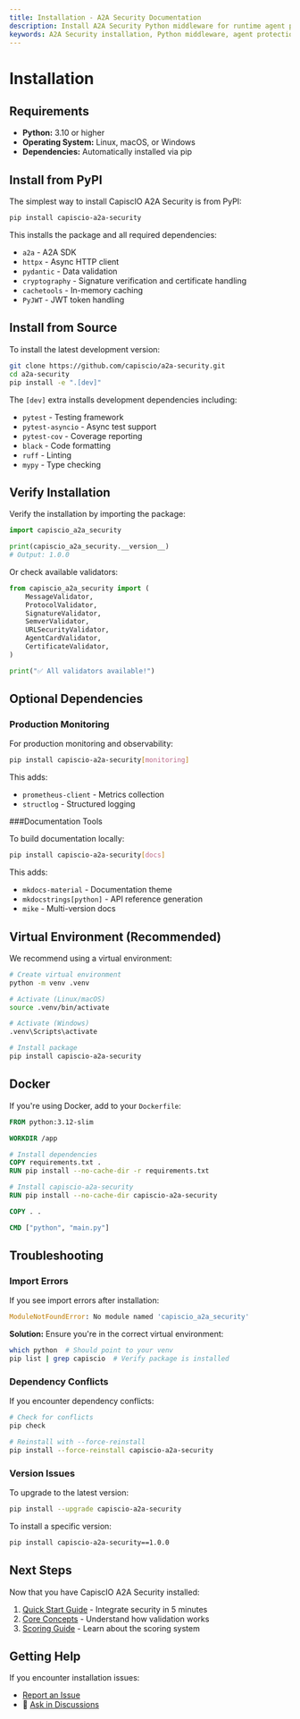 ```yaml
---
title: Installation - A2A Security Documentation
description: Install A2A Security Python middleware for runtime agent protection. Supports Python 3.10+ on Linux, macOS, and Windows with pip or Poetry.
keywords: A2A Security installation, Python middleware, agent protection, pip install, Poetry, runtime security
---
```


# Installation

## Requirements

- **Python:** 3.10 or higher
- **Operating System:** Linux, macOS, or Windows
- **Dependencies:** Automatically installed via pip

## Install from PyPI

The simplest way to install CapiscIO A2A Security is from PyPI:

```bash
pip install capiscio-a2a-security
```

This installs the package and all required dependencies:

- `a2a` - A2A SDK
- `httpx` - Async HTTP client
- `pydantic` - Data validation
- `cryptography` - Signature verification and certificate handling
- `cachetools` - In-memory caching
- `PyJWT` - JWT token handling

## Install from Source

To install the latest development version:

```bash
git clone https://github.com/capiscio/a2a-security.git
cd a2a-security
pip install -e ".[dev]"
```

The `[dev]` extra installs development dependencies including:

- `pytest` - Testing framework
- `pytest-asyncio` - Async test support
- `pytest-cov` - Coverage reporting
- `black` - Code formatting
- `ruff` - Linting
- `mypy` - Type checking

## Verify Installation

Verify the installation by importing the package:

```python
import capiscio_a2a_security

print(capiscio_a2a_security.__version__)
# Output: 1.0.0
```

Or check available validators:

```python
from capiscio_a2a_security import (
    MessageValidator,
    ProtocolValidator,
    SignatureValidator,
    SemverValidator,
    URLSecurityValidator,
    AgentCardValidator,
    CertificateValidator,
)

print("✅ All validators available!")
```

## Optional Dependencies

### Production Monitoring

For production monitoring and observability:

```bash
pip install capiscio-a2a-security[monitoring]
```

This adds:

- `prometheus-client` - Metrics collection
- `structlog` - Structured logging

###Documentation Tools

To build documentation locally:

```bash
pip install capiscio-a2a-security[docs]
```

This adds:

- `mkdocs-material` - Documentation theme
- `mkdocstrings[python]` - API reference generation
- `mike` - Multi-version docs

## Virtual Environment (Recommended)

We recommend using a virtual environment:

```bash
# Create virtual environment
python -m venv .venv

# Activate (Linux/macOS)
source .venv/bin/activate

# Activate (Windows)
.venv\Scripts\activate

# Install package
pip install capiscio-a2a-security
```

## Docker

If you're using Docker, add to your `Dockerfile`:

```dockerfile
FROM python:3.12-slim

WORKDIR /app

# Install dependencies
COPY requirements.txt .
RUN pip install --no-cache-dir -r requirements.txt

# Install capiscio-a2a-security
RUN pip install --no-cache-dir capiscio-a2a-security

COPY . .

CMD ["python", "main.py"]
```

## Troubleshooting

### Import Errors

If you see import errors after installation:

```python
ModuleNotFoundError: No module named 'capiscio_a2a_security'
```

**Solution:** Ensure you're in the correct virtual environment:

```bash
which python  # Should point to your venv
pip list | grep capiscio  # Verify package is installed
```

### Dependency Conflicts

If you encounter dependency conflicts:

```bash
# Check for conflicts
pip check

# Reinstall with --force-reinstall
pip install --force-reinstall capiscio-a2a-security
```

### Version Issues

To upgrade to the latest version:

```bash
pip install --upgrade capiscio-a2a-security
```

To install a specific version:

```bash
pip install capiscio-a2a-security==1.0.0
```

## Next Steps

Now that you have CapiscIO A2A Security installed:

1. [Quick Start Guide](quickstart.md) - Integrate security in 5 minutes
2. [Core Concepts](concepts.md) - Understand how validation works
3. [Scoring Guide](../guides/scoring.md) - Learn about the scoring system

## Getting Help

If you encounter installation issues:

-  [Report an Issue](https://github.com/capiscio/a2a-security/issues)
- 💬 [Ask in Discussions](https://github.com/capiscio/a2a-security/discussions)
